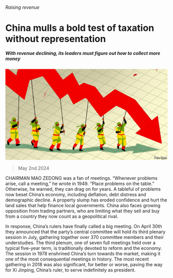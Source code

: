 ###### Raising revenue

# China mulls a bold test of taxation without representation 

##### With revenue declining, its leaders must figure out how to collect more money 

![image](images/20240504_CND001.jpg) 

> May 2nd 2024 

CHAIRMAN MAO ZEDONG was a fan of meetings. “Whenever problems arise, call a meeting,” he wrote in 1949. “Place problems on the table.” Otherwise, he warned, they can drag on for years. A tableful of problems now beset China’s economy, including deflation, debt distress and demographic decline. A property slump has eroded confidence and hurt the land sales that help finance local governments. China also faces growing opposition from trading partners, who are limiting what they sell and buy from a country they now count as a geopolitical rival.

In response, China’s rulers have finally called a big meeting. On April 30th they announced that the party’s central committee will hold its third plenary session in July, gathering together over 370 committee members and their understudies. The third plenum, one of seven full meetings held over a typical five-year term, is traditionally devoted to reform and the economy. The session in 1978 enshrined China’s turn towards the market, making it one of the most consequential meetings in history. The most recent gathering in 2018 was also significant, for better or worse, paving the way for Xi Jinping, China’s ruler, to serve indefinitely as president.

